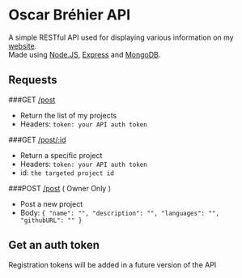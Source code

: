 # Oscar Bréhier API

A simple RESTful API used for displaying various information on my [website](brhoscar.vercel.app). 
<br/> Made using [Node.JS](https://nodejs.org/en/), [Express](https://expressjs.com/) and [MongoDB](https://www.mongodb.com/).

## Requests

###GET [/post](https://brhoscar-api.herokuapp.com/post)
- Return the list of my projects
- Headers: `token: your API auth token`

###GET [/post/:id](https://brhoscar-api.herokuapp.com/post/:id)
- Return a specific project
- Headers: `token: your API auth token`
- id: `the targeted project id`

###POST [/post](https://brhoscar-api.herokuapp.com/post) ( Owner Only )
- Post a new project
- Body: ```{
    "name": "",
    "description": "",
    "languages": "",
    "githubURL": ""
}```


## Get an auth token
Registration tokens will be added in a future version of the API
